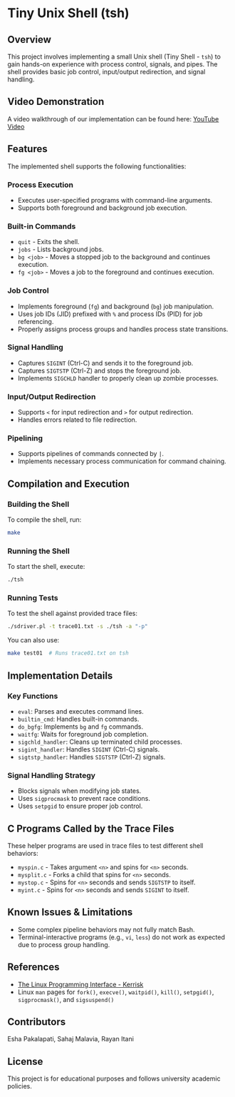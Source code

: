 # Tiny Unix Shell (tsh)

## Overview
This project involves implementing a small Unix shell (Tiny Shell - `tsh`) to gain hands-on experience with process control, signals, and pipes. The shell provides basic job control, input/output redirection, and signal handling.

## Video Demonstration
A video walkthrough of our implementation can be found here:
[YouTube Video](https://youtu.be/GSSE_0GVfGc)

## Features
The implemented shell supports the following functionalities:

### Process Execution
- Executes user-specified programs with command-line arguments.
- Supports both foreground and background job execution.

### Built-in Commands
- `quit` - Exits the shell.
- `jobs` - Lists background jobs.
- `bg <job>` - Moves a stopped job to the background and continues execution.
- `fg <job>` - Moves a job to the foreground and continues execution.

### Job Control
- Implements foreground (`fg`) and background (`bg`) job manipulation.
- Uses job IDs (JID) prefixed with `%` and process IDs (PID) for job referencing.
- Properly assigns process groups and handles process state transitions.

### Signal Handling
- Captures `SIGINT` (Ctrl-C) and sends it to the foreground job.
- Captures `SIGTSTP` (Ctrl-Z) and stops the foreground job.
- Implements `SIGCHLD` handler to properly clean up zombie processes.

### Input/Output Redirection
- Supports `<` for input redirection and `>` for output redirection.
- Handles errors related to file redirection.

### Pipelining
- Supports pipelines of commands connected by `|`.
- Implements necessary process communication for command chaining.

## Compilation and Execution
### Building the Shell
To compile the shell, run:
```sh
make
```

### Running the Shell
To start the shell, execute:
```sh
./tsh
```

### Running Tests
To test the shell against provided trace files:
```sh
./sdriver.pl -t trace01.txt -s ./tsh -a "-p"
```
You can also use:
```sh
make test01  # Runs trace01.txt on tsh
```

## Implementation Details
### Key Functions
- `eval`: Parses and executes command lines.
- `builtin_cmd`: Handles built-in commands.
- `do_bgfg`: Implements `bg` and `fg` commands.
- `waitfg`: Waits for foreground job completion.
- `sigchld_handler`: Cleans up terminated child processes.
- `sigint_handler`: Handles `SIGINT` (Ctrl-C) signals.
- `sigtstp_handler`: Handles `SIGTSTP` (Ctrl-Z) signals.

### Signal Handling Strategy
- Blocks signals when modifying job states.
- Uses `sigprocmask` to prevent race conditions.
- Uses `setpgid` to ensure proper job control.

## C Programs Called by the Trace Files
These helper programs are used in trace files to test different shell behaviors:
- `myspin.c` - Takes argument `<n>` and spins for `<n>` seconds.
- `mysplit.c` - Forks a child that spins for `<n>` seconds.
- `mystop.c` - Spins for `<n>` seconds and sends `SIGTSTP` to itself.
- `myint.c` - Spins for `<n>` seconds and sends `SIGINT` to itself.

## Known Issues & Limitations
- Some complex pipeline behaviors may not fully match Bash.
- Terminal-interactive programs (e.g., `vi`, `less`) do not work as expected due to process group handling.

## References
- [The Linux Programming Interface - Kerrisk](https://man7.org/tlpi/)
- Linux `man` pages for `fork()`, `execve()`, `waitpid()`, `kill()`, `setpgid()`, `sigprocmask()`, and `sigsuspend()`

## Contributors
Esha Pakalapati, Sahaj Malavia, Rayan Itani

## License
This project is for educational purposes and follows university academic policies.
